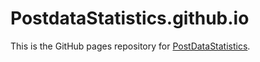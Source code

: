 PostdataStatistics.github.io
============================


This is the GitHub pages repository for [PostDataStatistics](http://www.postdata-statistics.com).
